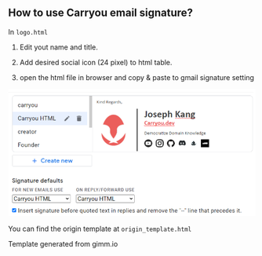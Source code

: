 ## How to use Carryou email signature?

In `logo.html`

1. Edit yout name and title.

2. Add desired social icon (24 pixel) to html table.

3. open the html file in browser and copy & paste to gmail signature setting

![signature](./signature.png)

You can find the origin template at `origin_template.html`

Template generated from gimm.io
